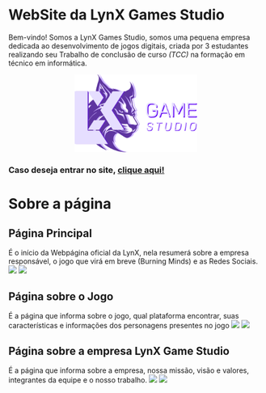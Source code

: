 # WebSite da LynX Games Studio

Bem-vindo! Somos a LynX Games Studio, somos uma pequena empresa dedicada ao desenvolvimento de jogos digitais, criada por 3 estudantes realizando seu Trabalho de conclusão de curso *(TCC)* na formação em técnico em informática.

<p align="center">
  <img src="/imagem/logo-branco.svg" width="48%">
</p>

### Caso deseja entrar no site, [clique aqui!](https://lynxgamestudio.github.io/Lynx-Game-Studio-Oficial/)

# Sobre a página
## Página Principal
É o início da Webpágina oficial da LynX, nela resumerá sobre a empresa responsável, o jogo que virá em breve (Burning Minds) e as Redes Sociais.
<img src="https://github.com/lynxgamestudio/LynX-Game-Studio/assets/169953320/6b87b7ae-2493-45fb-9593-6fe69ce1447d" width="50%">
<img src="https://github.com/lynxgamestudio/LynX-Game-Studio/assets/169953320/ba6c3506-91bc-43ce-987d-a259a176f7f7" width="50%">

## Página sobre o Jogo
É a página que informa sobre o jogo, qual plataforma encontrar, suas características e informações dos personagens presentes no jogo
<img src="https://github.com/user-attachments/assets/ce0e34e2-2cfa-4f51-8773-990222707bd4" width="50%">
<img src="https://github.com/user-attachments/assets/ed67f732-dadf-4e9d-a443-d2405727c248" width="50%">

## Página sobre a empresa LynX Game Studio
É a página que informa sobre a empresa, nossa missão, visão e valores, integrantes da equipe e o nosso trabalho.
<img src="https://github.com/user-attachments/assets/8659976c-edfe-4403-a419-27992dae4b2b" width="50%">
<img src="https://github.com/user-attachments/assets/3c469496-921d-408f-91b1-17766d281172" width="50%">



